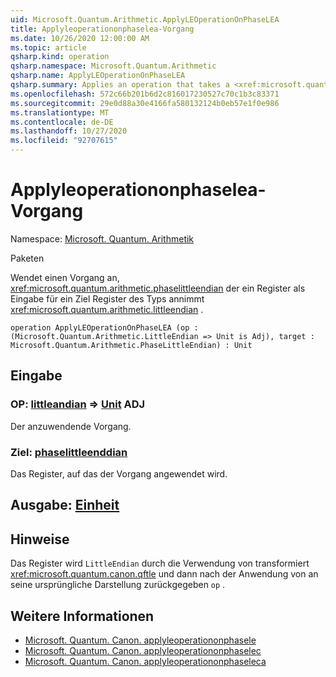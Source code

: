 ```yaml
---
uid: Microsoft.Quantum.Arithmetic.ApplyLEOperationOnPhaseLEA
title: Applyleoperationonphaselea-Vorgang
ms.date: 10/26/2020 12:00:00 AM
ms.topic: article
qsharp.kind: operation
qsharp.namespace: Microsoft.Quantum.Arithmetic
qsharp.name: ApplyLEOperationOnPhaseLEA
qsharp.summary: Applies an operation that takes a <xref:microsoft.quantum.arithmetic.phaselittleendian> register as input on a target register of type <xref:microsoft.quantum.arithmetic.littleendian>.
ms.openlocfilehash: 572c66b201b6d2c816017230527c70c1b3c83371
ms.sourcegitcommit: 29e0d88a30e4166fa580132124b0eb57e1f0e986
ms.translationtype: MT
ms.contentlocale: de-DE
ms.lasthandoff: 10/27/2020
ms.locfileid: "92707615"
---
```

# <a name="applyleoperationonphaselea-operation"></a>Applyleoperationonphaselea-Vorgang

Namespace: [Microsoft. Quantum. Arithmetik](xref:Microsoft.Quantum.Arithmetic)

Paketen [](https://nuget.org/packages/)


Wendet einen Vorgang an, <xref:microsoft.quantum.arithmetic.phaselittleendian> der ein Register als Eingabe für ein Ziel Register des Typs annimmt <xref:microsoft.quantum.arithmetic.littleendian> .

```qsharp
operation ApplyLEOperationOnPhaseLEA (op : (Microsoft.Quantum.Arithmetic.LittleEndian => Unit is Adj), target : Microsoft.Quantum.Arithmetic.PhaseLittleEndian) : Unit
```


## <a name="input"></a>Eingabe

### <a name="op--littleendian--unit-adj"></a>OP: [littleandian](xref:Microsoft.Quantum.Arithmetic.LittleEndian) => [Unit](xref:microsoft.quantum.lang-ref.unit) ADJ

Der anzuwendende Vorgang.


### <a name="target--phaselittleendian"></a>Ziel: [phaselittleenddian](xref:Microsoft.Quantum.Arithmetic.PhaseLittleEndian)

Das Register, auf das der Vorgang angewendet wird.



## <a name="output--unit"></a>Ausgabe: [Einheit](xref:microsoft.quantum.lang-ref.unit)



## <a name="remarks"></a>Hinweise

Das Register wird `LittleEndian` durch die Verwendung von transformiert <xref:microsoft.quantum.canon.qftle> und dann nach der Anwendung von an seine ursprüngliche Darstellung zurückgegeben `op` .

## <a name="see-also"></a>Weitere Informationen

- [Microsoft. Quantum. Canon. applyleoperationonphasele](xref:Microsoft.Quantum.Canon.ApplyLEOperationonPhaseLE)
- [Microsoft. Quantum. Canon. applyleoperationonphaselec](xref:Microsoft.Quantum.Canon.ApplyLEOperationonPhaseLEC)
- [Microsoft. Quantum. Canon. applyleoperationonphaseleca](xref:Microsoft.Quantum.Canon.ApplyLEOperationonPhaseLECA)